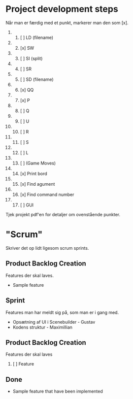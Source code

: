 # Project development steps
Når man er færdig med et punkt, markerer man den som [x].
1. 1. [ ] LD (filename)
2. 2. [x] SW
3. 3. [ ] SI (split)
4. 4. [ ] SR
5. 5. [ ] SD (filename)
6. 6. [x] QQ
7. 7. [x] P
8. 8. [ ] Q
9. 9. [ ] U
10. 10. [ ] R
11. 11. [ ] S
12. 12. [ ] L
13. 13. [ ] (Game Moves)
14. 14. [x] Print bord
15. 15. [x] Find agument
16. 16. [x] Find command number
17. 17. [ ] GUI

Tjek projekt pdf'en for detaljer om ovenstående punkter.

# "Scrum"
Skriver det op lidt ligesom scrum sprints.

## Product Backlog Creation
Features der skal laves.
* Sample feature

## Sprint
Features man har meldt sig på, som man er i gang med.
* Opsætning af UI i Scenebuilder - Gustav
* Kodens struktur - Maximillian

## Product Backlog Creation
Features der skal laves
1. [ ] Feature

## Done
* Sample feature that have been implemented
